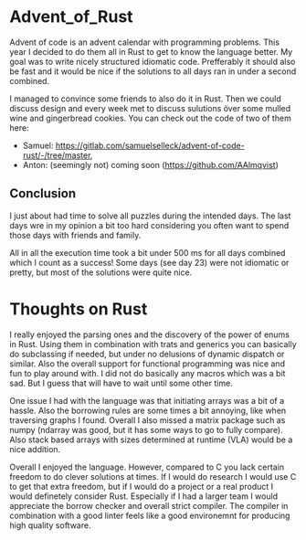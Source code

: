# Advent_of_Rust
Advent of code is an advent calendar with programming problems. This year I decided to do them all in Rust to get to know the language better. My goal was to write nicely structured idiomatic code. Prefferably it should also be fast and it would be nice if the solutions to all days ran in under a second combined. 

I managed to convince some friends to also do it in Rust. Then we could discuss design and every week met to discuss sulutions över some mulled wine and gingerbread cookies. You can check out the code of two of them here: 
- Samuel: https://gitlab.com/samuelselleck/advent-of-code-rust/-/tree/master,
- Anton: (seemingly not) coming soon (https://github.com/AAlmqvist)

## Conclusion

I just about had time to solve all puzzles during the intended days. The last days wre in my opinion a bit too hard considering you often want to spend those days with friends and family. 

All in all the execution time took a bit under 500 ms for all days combined which I count as a success! Some days (see day 23) were not idiomatic or pretty, but most of the solutions were quite nice. 

# Thoughts on Rust

I really enjoyed the parsing ones and the discovery of the power of enums in Rust. Using them in combination with trats and generics you can basically do subclassing if needed, but under no delusions of dynamic dispatch or similar. Also the overall support for functional programming was nice and fun to play around with. I did not do basically any macros which was a bit sad. But I guess that will have to wait until some other time. 

One issue I had with the language was that initiating arrays was a bit of a hassle. Also the borrowing rules are some times a bit annoying, like when traversing graphs I found. Overall I also missed a matrix package such as numpy (ndarray was good, but it has some ways to go to fully compare). Also stack based arrays with sizes determined at runtime (VLA) would be a nice addition.

Overall I enjoyed the language. However, compared to C you lack certain freedom to do clever solutions at times. If I would do research I would use C to get that extra freedom, but if I would do a project or a real product I would definetely consider Rust. Especially if I had a larger team I would appreciate the borrow checker and overall strict compiler. The compiler in combination with a good linter feels like a good environemnt for producing high quality software.
